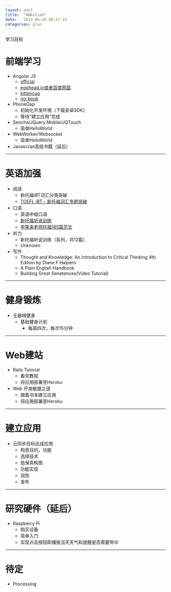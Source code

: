 ```yaml
---
layout: post
title:  "Ambition"
date:   2014-06-30 00:47:15
categories: plan
---
```


学习目标

<!--more-->

# 前端学习
* Angular JS
	- [official](https://www.youtube.com/watch?v=i9MHigUZKEM&utm_source=feweekly&utm_campaign=issue14&utm_medium=web)
	- [egghead.io或者百度网盘](http://www.youku.com/playlist_show/id_19121683.html)
	- [kittencup](http://www.kittencup.com/angularjs-%E4%B8%AD%E6%96%87%E5%85%8D%E8%B4%B9%E8%B6%85%E6%B8%85%E8%A7%86%E9%A2%91%E7%9B%AE%E5%BD%95/])
	- [ng-book](http://pan.baidu.com/)
* PhoneGap
	- 初始化开发环境（下载安卓SDK）
	- 等待“建立应用”完成
* Sencha/JQuery Mobile/JQTouch
	- 简单HelloWorld
* WebWorker/Websocket
	- 简单HelloWorld
* Javascript高级书籍（延后）

---

# 英语加强
* 阅读
	- 新托福iBT词汇分类突破
	- [TOEFL iBT – 新托福词汇专题突破](http://wordpress.lixiaolai.com/archives/3628.html)
* 口语
	- 英语中级口语
	- [新托福听说训练](http://wordpress.lixiaolai.com/archives/category/everyone-can-use-english/toefl-listening-and-speaking)
	- [李笑来老师托福185篇范文](http://home.xdf.cn/thread-262193-1-1.html)
* 听力
	- 新托福听说训练（系列，共12篇）
	- _Unknown_
* 写作
	- Thought and Knowledge: An Introduction to Critical Thinking 4th Edition by Diane F.Halpern
	- A Plain English Handbook
	- Building Great Senetences(Video Tutorial)

---

# 健身锻炼
* 无器械健身
	- 基础健身计划
		+ 每周四次，每次15分钟

---

# Web建站
* Rails Tutorial
	- 看完教程
	- 将应用部署至Heroku
* Web 开发敏捷之道
	- 跟着书本建立应用
	- 将应用部署至Heroku

---

# 建立应用
* 云同步目标达成应用
	- 构思目的，功能
	- 选择技术
	- 低保真构图
	- 功能实现
	- 润色
	- 发布

---

# 研究硬件（延后）
* Raspberry Pi
	- 购买设备
	- 简单入门
	- 实现点击按钮即播报当天天气和提醒是否需要带伞

---

# 待定
* Processing
